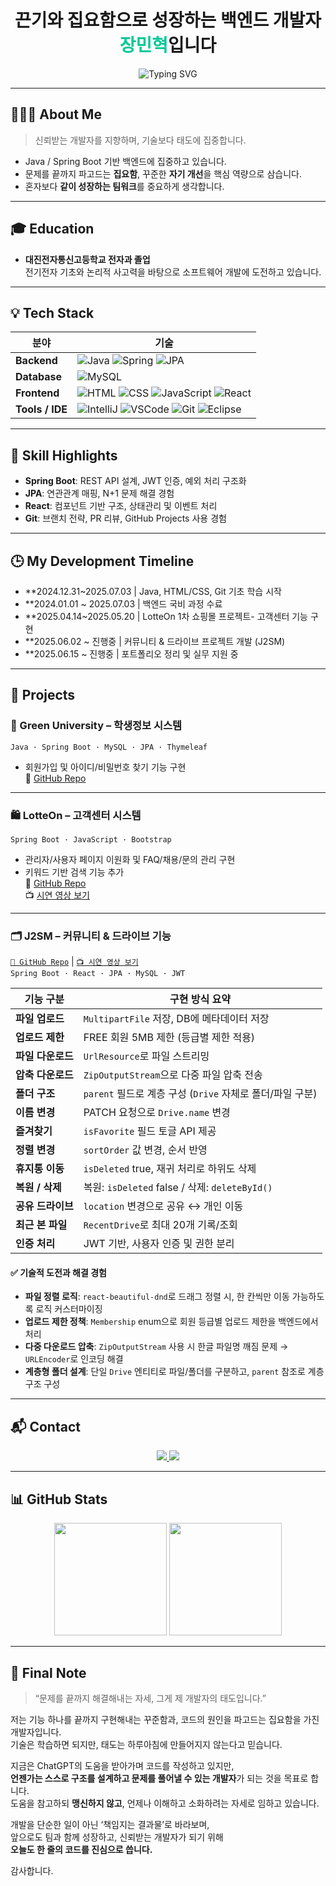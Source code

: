 <h1 align="center">끈기와 집요함으로 성장하는 백엔드 개발자 <span style="color:#00C896;">장민혁</span>입니다</h1>

<p align="center">
  <img src="https://readme-typing-svg.herokuapp.com?font=Fira+Code&size=22&pause=1000&color=00C896&center=true&vCenter=true&width=435&lines=Java+%2F+Spring+지향+백엔드+개발자;문제를+파고드는+집요함;꾸준함은+나의+무기입니다" alt="Typing SVG" />
</p>

---

## 🙋🏻‍♂️ About Me
> 신뢰받는 개발자를 지향하며, 기술보다 태도에 집중합니다.

- Java / Spring Boot 기반 백엔드에 집중하고 있습니다.
- 문제를 끝까지 파고드는 **집요함**, 꾸준한 **자기 개선**을 핵심 역량으로 삼습니다.
- 혼자보다 **같이 성장하는 팀워크**를 중요하게 생각합니다.

---

## 🎓 Education

- **대진전자통신고등학교 전자과 졸업**  
  전기전자 기초와 논리적 사고력을 바탕으로 소프트웨어 개발에 도전하고 있습니다.

---

## 💡 Tech Stack

| 분야 | 기술 |
|------|------|
| **Backend** | ![Java](https://skillicons.dev/icons?i=java) ![Spring](https://skillicons.dev/icons?i=spring) ![JPA](https://skillicons.dev/icons?i=hibernate) |
| **Database** | ![MySQL](https://skillicons.dev/icons?i=mysql) |
| **Frontend** | ![HTML](https://skillicons.dev/icons?i=html) ![CSS](https://skillicons.dev/icons?i=css) ![JavaScript](https://skillicons.dev/icons?i=javascript) ![React](https://skillicons.dev/icons?i=react) |
| **Tools / IDE** | ![IntelliJ](https://skillicons.dev/icons?i=intellij) ![VSCode](https://skillicons.dev/icons?i=vscode) ![Git](https://skillicons.dev/icons?i=git) ![Eclipse](https://skillicons.dev/icons?i=eclipse) |

---

## 🧠 Skill Highlights

- **Spring Boot**: REST API 설계, JWT 인증, 예외 처리 구조화
- **JPA**: 연관관계 매핑, N+1 문제 해결 경험
- **React**: 컴포넌트 기반 구조, 상태관리 및 이벤트 처리
- **Git**: 브랜치 전략, PR 리뷰, GitHub Projects 사용 경험

---

## 🕒 My Development Timeline

- **2024.12.31~2025.07.03 | Java, HTML/CSS, Git 기초 학습 시작  
- **2024.01.01 ~ 2025.07.03 | 백엔드 국비 과정 수료
- **2025.04.14~2025.05.20 | LotteOn 1차 쇼핑몰 프로젝트- 고객센터 기능 구현
- **2025.06.02 ~ 진행중 | 커뮤니티 & 드라이브 프로젝트 개발 (J2SM)  
- **2025.06.15 ~ 진행중 | 포트폴리오 정리 및 실무 지원 중

---

## 💼 Projects

### 🏫 Green University – 학생정보 시스템  
`Java · Spring Boot · MySQL · JPA · Thymeleaf`  
- 회원가입 및 아이디/비밀번호 찾기 기능 구현  
🔗 [GitHub Repo](https://github.com/minheyok/green)

---

### 🛍️ LotteOn – 고객센터 시스템  
`Spring Boot · JavaScript · Bootstrap`  
- 관리자/사용자 페이지 이원화 및 FAQ/채용/문의 관리 구현  
- 키워드 기반 검색 기능 추가  
🔗 [GitHub Repo](https://github.com/greenlotte6/lotte1-lotteon-project-team4)  
📺 [시연 영상 보기](https://www.youtube.com/watch?v=VaCz3n7Qnuc)

---

### 🗂️ J2SM – 커뮤니티 & 드라이브 기능  
[`🔗 GitHub Repo`](https://github.com/greenlotte6/lotte2-community-app-project-team1) | [`📺 시연 영상 보기`](https://www.youtube.com/watch?v=jYgzeDvy4DM)  
`Spring Boot · React · JPA · MySQL · JWT`

| 기능 구분 | 구현 방식 요약 |
|-----------|----------------|
| **파일 업로드** | `MultipartFile` 저장, DB에 메타데이터 저장 |
| **업로드 제한** | FREE 회원 5MB 제한 (등급별 제한 적용) |
| **파일 다운로드** | `UrlResource`로 파일 스트리밍 |
| **압축 다운로드** | `ZipOutputStream`으로 다중 파일 압축 전송 |
| **폴더 구조** | `parent` 필드로 계층 구성 (`Drive` 자체로 폴더/파일 구분) |
| **이름 변경** | PATCH 요청으로 `Drive.name` 변경 |
| **즐겨찾기** | `isFavorite` 필드 토글 API 제공 |
| **정렬 변경** | `sortOrder` 값 변경, 순서 반영 |
| **휴지통 이동** | `isDeleted` true, 재귀 처리로 하위도 삭제 |
| **복원 / 삭제** | 복원: `isDeleted` false / 삭제: `deleteById()` |
| **공유 드라이브** | `location` 변경으로 공유 ↔ 개인 이동 |
| **최근 본 파일** | `RecentDrive`로 최대 20개 기록/조회 |
| **인증 처리** | JWT 기반, 사용자 인증 및 권한 분리 |

#### ✅ 기술적 도전과 해결 경험

- **파일 정렬 로직**: `react-beautiful-dnd`로 드래그 정렬 시, 한 칸씩만 이동 가능하도록 로직 커스터마이징  
- **업로드 제한 정책**: `Membership` enum으로 회원 등급별 업로드 제한을 백엔드에서 처리  
- **다중 다운로드 압축**: `ZipOutputStream` 사용 시 한글 파일명 깨짐 문제 → `URLEncoder`로 인코딩 해결  
- **계층형 폴더 설계**: 단일 `Drive` 엔티티로 파일/폴더를 구분하고, `parent` 참조로 계층 구조 구성



---

## 📬 Contact

<p align="center">
  <a href="mailto:wkdalsgur5556@gmail.com">
    <img src="https://img.shields.io/badge/Gmail-D14836?style=for-the-badge&logo=gmail&logoColor=white"/>
  </a>
  <a href="https://github.com/minheyok">
    <img src="https://img.shields.io/badge/GitHub-000?style=for-the-badge&logo=github&logoColor=white"/>
  </a>
</p>

---

## 📊 GitHub Stats

<p align="center">
  <img height="180" src="https://github-readme-stats.vercel.app/api?username=minheyok&show_icons=true&theme=tokyonight&hide_border=true"/>
  <img height="180" src="https://github-readme-stats.vercel.app/api/top-langs/?username=minheyok&layout=compact&theme=tokyonight&hide_border=true"/>
</p>

---

## 🧩 Final Note

> “문제를 끝까지 해결해내는 자세, 그게 제 개발자의 태도입니다.”

저는 기능 하나를 끝까지 구현해내는 꾸준함과, 코드의 원인을 파고드는 집요함을 가진 개발자입니다.  
기술은 학습하면 되지만, 태도는 하루아침에 만들어지지 않는다고 믿습니다.  

지금은 ChatGPT의 도움을 받아가며 코드를 작성하고 있지만,  
**언젠가는 스스로 구조를 설계하고 문제를 풀어낼 수 있는 개발자**가 되는 것을 목표로 합니다.  
도움을 참고하되 **맹신하지 않고**, 언제나 이해하고 소화하려는 자세로 임하고 있습니다.  

개발을 단순한 일이 아닌 ‘책임지는 결과물’로 바라보며,  
앞으로도 팀과 함께 성장하고, 신뢰받는 개발자가 되기 위해  
**오늘도 한 줄의 코드를 진심으로 씁니다.**

감사합니다.
